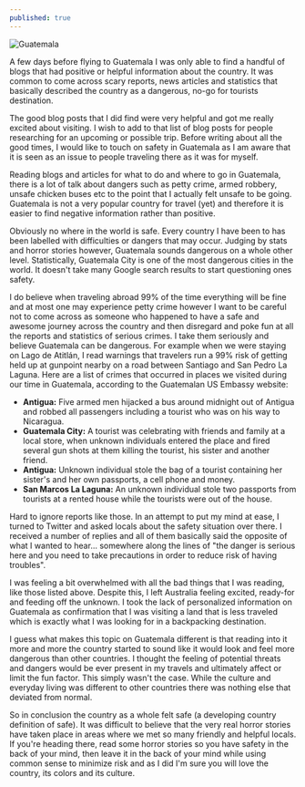 ```yaml
---
published: true
---
```


![Guatemala](https://cloud.githubusercontent.com/assets/1730420/6816265/e3d06836-d2e4-11e4-9f11-f66b38b2395b.jpg)

A few days before flying to Guatemala I was only able to find a handful of blogs that had positive or helpful information about the country. It was common to come across scary reports, news articles and statistics that basically described the country as a dangerous, no-go for tourists destination.

The good blog posts that I did find were very helpful and got me really excited about visiting. I wish to add to that list of blog posts for people researching for an upcoming or possible trip. Before writing about all the good times, I would like to touch on safety in Guatemala as I am aware that it is seen as an issue to people traveling there as it was for myself.

Reading blogs and articles for what to do and where to go in Guatemala, there is a lot of talk about dangers such as petty crime, armed robbery, unsafe chicken buses etc to the point that I actually felt unsafe to be going. Guatemala is not a very popular country for travel (yet) and therefore it is easier to find negative information rather than positive.

Obviously no where in the world is safe. Every country I have been to has been labelled with difficulties or dangers that may occur. Judging by stats and horror stories however, Guatemala sounds dangerous on a whole other level. Statistically, Guatemala City is one of the most dangerous cities in the world. It doesn't take many Google search results to start questioning ones safety.

I do believe when traveling abroad 99% of the time everything will be fine and at most one may experience petty crime however I want to be careful not to come across as someone who happened to have a safe and awesome journey across the country and then disregard and poke fun at all the reports and statistics of serious crimes. I take them seriously and believe Guatemala can be dangerous. For example when we were staying on Lago de Atitlán, I read warnings that travelers run a 99% risk of getting held up at gunpoint nearby on a road between Santiago and San Pedro La Laguna. Here are a list of crimes that occurred in places we visited during our time in Guatemala, according to the Guatemalan US Embassy website:

+ **Antigua:** Five armed men hijacked a bus around midnight out of Antigua and robbed all passengers including a tourist who was on his way to Nicaragua.
+ **Guatemala City:** A tourist was celebrating with friends and family at a local store, when unknown individuals entered the place and fired several gun shots at them killing the tourist, his sister and another friend.
+ **Antigua:** Unknown individual stole the bag of a tourist containing her sister's and her own passports, a cell phone and money.
+ **San Marcos La Laguna:** An unknown individual stole two passports from tourists at a rented house while the tourists were out of the house.

Hard to ignore reports like those. In an attempt to put my mind at ease, I turned to Twitter and asked locals about the safety situation over there. I received a number of replies and all of them basically said the opposite of what I wanted to hear... somewhere along the lines of "the danger is serious here and you need to take precautions in order to reduce risk of having troubles".

I was feeling a bit overwhelmed with all the bad things that I was reading, like those listed above. Despite this, I left Australia feeling excited, ready-for and feeding off the unknown. I took the lack of personalized information on Guatemala as confirmation that I was visiting a land that is less traveled which is exactly what I was looking for in a backpacking destination.

I guess what makes this topic on Guatemala different is that reading into it more and more the country started to sound like it would look and feel more dangerous than other countries. I thought the feeling of potential threats and dangers would be ever present in my travels and ultimately affect or limit the fun factor. This simply wasn't the case. While the culture and everyday living was different to other countries there was nothing else that deviated from normal.

So in conclusion the country as a whole felt safe (a developing country definition of safe). It was difficult to believe that the very real horror stories have taken place in areas where we met so many friendly and helpful locals. If you're heading there, read some horror stories so you have safety in the back of your mind, then leave it in the back of your mind while using common sense to minimize risk and as I did I'm sure you will love the country, its colors and its culture.
